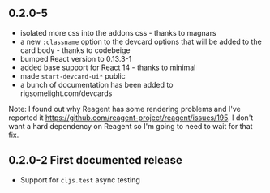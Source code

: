 ## 0.2.0-5

* isolated more css into the addons css - thanks to magnars
* a new `:classname` option to the devcard options that will be added
to the card body - thanks to codebeige
* bumped React version to 0.13.3-1
* added base support for React 14 - thanks to minimal
* made `start-devcard-ui*` public
* a bunch of documentation has been added to rigsomelight.com/devcards

Note: I found out why Reagent has some rendering problems and I've
reported it https://github.com/reagent-project/reagent/issues/195. I
don't want a hard dependency on Reagent so I'm going to need to wait
for that fix.

## 0.2.0-2 First documented release

* Support for `cljs.test` async testing

